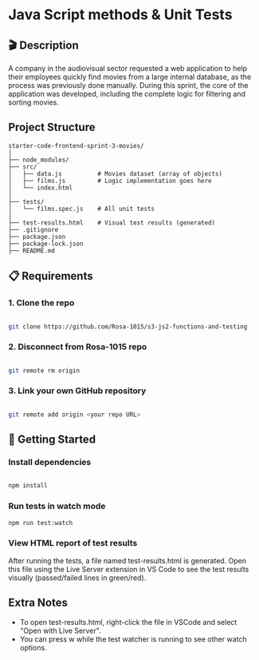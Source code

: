 # Java Script methods & Unit Tests 

## 🎬 Description

A company in the audiovisual sector requested a web application to help their employees quickly find movies from a large internal database, as the process was previously done manually.
During this sprint, the core of the application was developed, including the complete logic for filtering and sorting movies.

## Project Structure

```plaintext
starter-code-frontend-sprint-3-movies/
│
├── node_modules/
├── src/
│   ├── data.js          # Movies dataset (array of objects)
│   ├── films.js         # Logic implementation goes here
│   └── index.html
│
├── tests/
│   └── films.spec.js    # All unit tests
│
├── test-results.html    # Visual test results (generated)
├── .gitignore
├── package.json
├── package-lock.json
├── README.md
```

## 📋 Requirements

### 1. Clone the repo

```bash

git clone https://github.com/Rosa-1015/s3-js2-functions-and-testing

```

### 2. Disconnect from Rosa-1015 repo

```bash

git remote rm origin

```

### 3. Link your own GitHub repository

```bash

git remote add origin <your repo URL>

```

## 🚀 Getting Started

### Install dependencies

```bash

npm install

```

### Run tests in watch mode

```bash
npm run test:watch
```

### View HTML report of test results

After running the tests, a file named test-results.html is generated.
Open this file using the Live Server extension in VS Code to see the test results visually (passed/failed lines in green/red).

## Extra Notes
-	To open test-results.html, right-click the file in VSCode and select "Open with Live Server".
-	You can press w while the test watcher is running to see other watch options.


